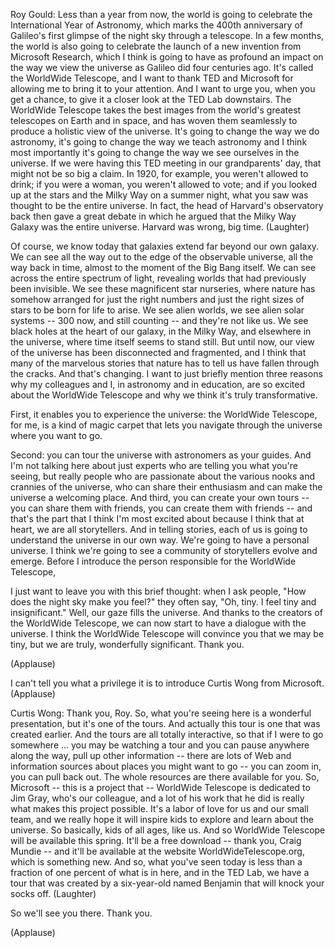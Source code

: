 

Roy Gould: Less than a year from now,
the world is going to celebrate the International Year of Astronomy,
which marks the 400th anniversary
of Galileo&#39;s first glimpse of the night sky through a telescope.
In a few months, the world is also going to celebrate
the launch of a new invention from Microsoft Research,
which I think is going to have as profound an impact
on the way we view the universe as Galileo did four centuries ago.
It&#39;s called the WorldWide Telescope,
and I want to thank TED and Microsoft for allowing me to bring it to your attention.
And I want to urge you, when you get a chance,
to give it a closer look at the TED Lab downstairs.
The WorldWide Telescope takes the best images
from the world&#39;s greatest telescopes on Earth and in space,
and has woven them seamlessly
to produce a holistic view of the universe.
It&#39;s going to change the way we do astronomy,
it&#39;s going to change the way we teach astronomy
and I think most importantly
it&#39;s going to change the way we see ourselves in the universe.
If we were having this TED meeting in our grandparents&#39; day,
that might not be so big a claim.
In 1920, for example, you weren&#39;t allowed to drink;
if you were a woman, you weren&#39;t allowed to vote;
and if you looked up at the stars and the Milky Way on a summer night,
what you saw was thought to be the entire universe.
In fact, the head of Harvard&#39;s observatory back then
gave a great debate in which he argued
that the Milky Way Galaxy was the entire universe.
Harvard was wrong, big time. 
(Laughter)

Of course, we know today that galaxies extend far beyond our own galaxy.
We can see all the way out to the edge of the observable universe,
all the way back in time,
almost to the moment of the Big Bang itself.
We can see across the entire spectrum of light,
revealing worlds that had previously been invisible.
We see these magnificent star nurseries,
where nature has somehow arranged for just the right numbers
and just the right sizes of stars to be born for life to arise.
We see alien worlds, we see alien solar systems --
300 now, and still counting --
and they&#39;re not like us.
We see black holes at the heart of our galaxy,
in the Milky Way, and elsewhere in the universe,
where time itself seems to stand still.
But until now, our view of the universe has been disconnected and fragmented,
and I think that many of the marvelous stories that nature has to tell us
have fallen through the cracks. And that&#39;s changing.
I want to just briefly mention three reasons
why my colleagues and I, in astronomy and in education,
are so excited about the WorldWide Telescope
and why we think it&#39;s truly transformative.

First, it enables you to experience the universe:
the WorldWide Telescope, for me, is a kind of magic carpet
that lets you navigate through the universe where you want to go.

Second: you can tour the universe with astronomers as your guides.
And I&#39;m not talking here about just experts who are telling you what you&#39;re seeing,
but really people who are passionate about the various nooks and crannies of the universe,
who can share their enthusiasm
and can make the universe a welcoming place.
And third, you can create your own tours --
you can share them with friends, you can create them with friends --
and that&#39;s the part that I think I&#39;m most excited about
because I think that at heart, we are all storytellers.
And in telling stories,
each of us is going to understand the universe in our own way.
We&#39;re going to have a personal universe.
I think we&#39;re going to see a community of storytellers evolve and emerge.
Before I introduce the person responsible for the WorldWide Telescope,

I just want to leave you with this brief thought:
when I ask people, &quot;How does the night sky make you feel?&quot;
they often say, &quot;Oh, tiny. I feel tiny and insignificant.&quot;
Well, our gaze fills the universe.
And thanks to the creators of the WorldWide Telescope,
we can now start to have a dialogue with the universe.
I think the WorldWide Telescope will convince you
that we may be tiny, but we are truly, wonderfully significant.
Thank you.

(Applause)

I can&#39;t tell you what a privilege it is
to introduce Curtis Wong from Microsoft. 
(Applause)


Curtis Wong: Thank you, Roy.
So, what you&#39;re seeing here is a wonderful presentation,
but it&#39;s one of the tours.
And actually this tour is one that was created earlier.
And the tours are all totally interactive,
so that if I were to go somewhere ...
you may be watching a tour and you can pause anywhere along the way,
pull up other information --
there are lots of Web and information sources
about places you might want to go --
you can zoom in, you can pull back out.
The whole resources are there available for you.
So, Microsoft -- this is a project that -- WorldWide Telescope is dedicated to Jim Gray,
who&#39;s our colleague, and a lot of his work that he did
is really what makes this project possible.
It&#39;s a labor of love for us and our small team,
and we really hope it will inspire kids to explore and learn about the universe.
So basically, kids of all ages, like us.
And so WorldWide Telescope will be available this spring.
It&#39;ll be a free download -- thank you, Craig Mundie --
and it&#39;ll be available at the website WorldWideTelescope.org,
which is something new.
And so, what you&#39;ve seen today
is less than a fraction of one percent of what is in here,
and in the TED Lab, we have a tour
that was created by a six-year-old named Benjamin
that will knock your socks off. 
(Laughter)

So we&#39;ll see you there. Thank you.

(Applause)

